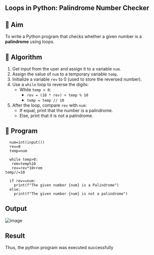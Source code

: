 ## Loops in Python: Palindrome Number Checker

## 🎯 Aim
To write a Python program that checks whether a given number is a **palindrome** using loops.

## 🧠 Algorithm
1. Get input from the user and assign it to a variable `num`.
2. Assign the value of `num` to a temporary variable `temp`.
3. Initialize a variable `rev` to 0 (used to store the reversed number).
4. Use a `while` loop to reverse the digits:
   - While `temp > 0`:
     - `rev = (10 * rev) + temp % 10`
     - `temp = temp // 10`
5. After the loop, compare `rev` with `num`:
   - If equal, print that the number is a palindrome.
   - Else, print that it is not a palindrome.

## 🧾 Program
      num=int(input())
      rev=0
      temp=num

      while temp>0:
       rem=temp%10
       rev=rev*10+rem
    temp//=10
    
      if rev==num:
        print(f"The given number {num} is a Palindrome")
      else:
        print(f"The given number {num} is not a palindrome")
## Output

![image](https://github.com/user-attachments/assets/8f802bff-efe2-4a05-820b-73e71b50692d)


## Result

Thus, the python program was executed successfully


